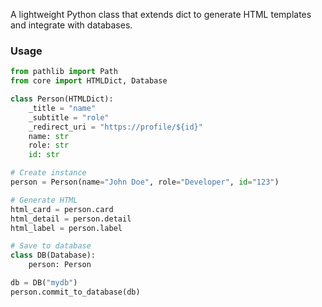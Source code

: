 A lightweight Python class that extends dict to generate HTML templates and integrate with databases.

### Usage

```python
from pathlib import Path
from core import HTMLDict, Database

class Person(HTMLDict):
    _title = "name"
    _subtitle = "role" 
    _redirect_uri = "https://profile/${id}"
    name: str
    role: str
    id: str

# Create instance
person = Person(name="John Doe", role="Developer", id="123")

# Generate HTML
html_card = person.card
html_detail = person.detail
html_label = person.label

# Save to database
class DB(Database):
    person: Person

db = DB("mydb")
person.commit_to_database(db)
```